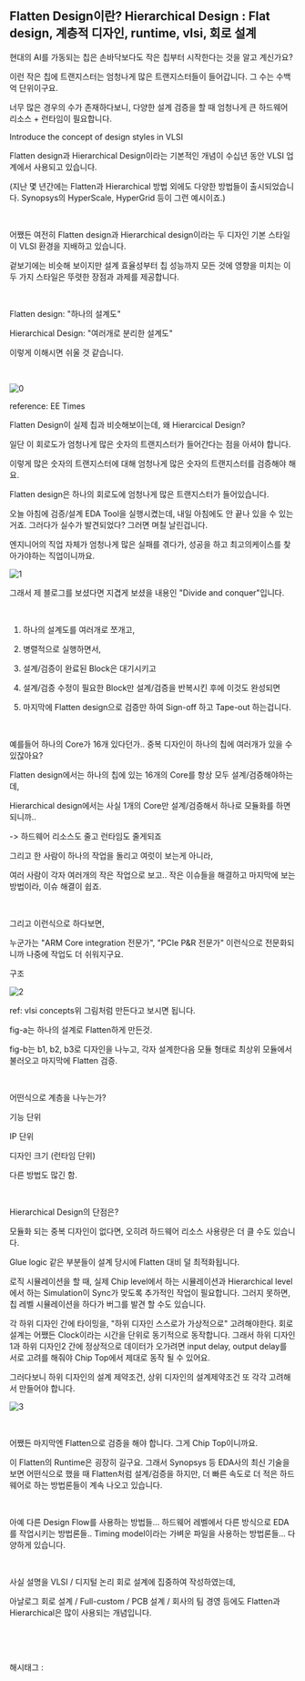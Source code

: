 ## Flatten Design이란? Hierarchical Design : Flat design, 계층적 디자인, runtime, vlsi, 회로 설계

현대의 AI를 가동되는 칩은 손바닥보다도 작은 칩부터 시작한다는 것을 알고 계신가요?

이런 작은 칩에 트랜지스터는 엄청나게 많은 트랜지스터들이 들어갑니다. 그 수는 수백억 단위이구요.

너무 많은 경우의 수가 존재하다보니, 다양한 설계 검증을 할 때 엄청나게 큰 하드웨어 리소스 + 런타임이 필요합니다.

Introduce the concept of design styles in VLSI

Flatten design과 Hierarchical Design이라는 기본적인 개념이 수십년 동안 VLSI 업계에서 사용되고 있습니다.

(지난 몇 년간에는 Flatten과 Hierarchical 방법 외에도 다양한 방법들이 출시되었습니다. Synopsys의 HyperScale, HyperGrid 등이 그런 예시이죠.)

​

어쨌든 여전히 Flatten design과 Hierarchical design이라는 두 디자인 기본 스타일이  VLSI 환경을 지배하고 있습니다.

겉보기에는 비슷해 보이지만 설계 효율성부터 칩 성능까지 모든 것에 영향을 미치는 이 두 가지 스타일은 뚜렷한 장점과 과제를 제공합니다.

​

Flatten design: "하나의 설계도"

Hierarchical Design: "여러개로 분리한 설계도"

이렇게 이해시면 쉬울 것 같습니다.

​

![0](./asset/0.png)

reference: EE Times​

Flatten Design이 실제 칩과 비슷해보이는데, 왜 Hierarcical Design?

일단 이 회로도가 엄청나게 많은 숫자의 트랜지스터가 들어간다는 점을 아셔야 합니다.

이렇게 많은 숫자의 트랜지스터에 대해 엄청나게 많은 숫자의 트랜지스터를 검증해야 해요.

Flatten design은 하나의 회로도에 엄청나게 많은 트랜지스터가 들어있습니다.

오늘 아침에 검증/설계 EDA Tool을 실행시켰는데, 내일 아침에도 안 끝나 있을 수 있는거죠. 그러다가 실수가 발견되었다? 그러면 며칠 날린겁니다.

엔지니어의 직업 자체가 엄청나게 많은 실패를 겪다가, 성공을 하고 최고의케이스를 찾아가야하는 직업이니까요.

![1](./asset/1.png)

그래서 제 블로그를 보셨다면 지겹게 보셨을 내용인 "Divide and conquer"입니다.

​

1) 하나의 설계도를 여러개로 쪼개고,

2) 병렬적으로 실행하면서,

3) 설계/검증이 완료된 Block은 대기시키고

4) 설계/검증 수정이 필요한 Block만 설계/검증을 반복시킨 후에 이것도 완성되면

5) 마지막에 Flatten design으로 검증만 하여 Sign-off 하고 Tape-out 하는겁니다.

​

예를들어 하나의 Core가 16개 있다던가.. 중복 디자인이 하나의 칩에 여러개가 있을 수 있잖아요?

Flatten design에서는 하나의 칩에 있는 16개의 Core를 항상 모두 설계/검증해야하는데,

Hierarchical design에서는 사실 1개의 Core만 설계/검증해서 하나로 모듈화를 하면 되니까..

-> 하드웨어 리소스도 줄고 런타임도 줄게되죠

그리고 한 사람이 하나의 작업을 돌리고 여럿이 보는게 아니라,

여러 사람이 각자 여러개의 작은 작업으로 보고.. 작은 이슈들을 해결하고 마지막에 보는 방법이라, 이슈 해결이 쉽죠.

​

그리고 이런식으로 하다보면,

누군가는 "ARM Core integration 전문가", "PCIe P&R 전문가" 이런식으로 전문화되니까 나중에 작업도 더 쉬워지구요.

구조

![2](./asset/2.png)

ref: vlsi concepts위 그림처럼 만든다고 보시면 됩니다.

fig-a는 하나의 설계로 Flatten하게 만든것.

fig-b는 b1, b2, b3로 디자인을 나누고, 각자 설계한다음 모듈 형태로 최상위 모듈에서 불러오고 마지막에 Flatten 검증.

​

어떤식으로 계층을 나누는가?

기능 단위

IP 단위 

디자인 크기 (런타임 단위)

다른 방법도 많긴 함.

​

Hierarchical Design의 단점은?

모듈화 되는 중복 디자인이 없다면, 오히려 하드웨어 리소스 사용량은 더 클 수도 있습니다.

Glue logic 같은 부분들이 설계 당시에 Flatten 대비 덜 최적화됩니다.

로직 시뮬레이션을 할 때, 실제 Chip level에서 하는 시뮬레이션과 Hierarchical level에서 하는 Simulation이 Sync가 맞도록 추가적인 작업이 필요합니다. 그러지 못하면, 칩 레벨 시뮬레이션을 하다가 버그를 발견 할 수도 있습니다.

각 하위 디자인 간에 타이밍을, "하위 디자인 스스로가 가상적으로" 고려해야한다. 회로 설계는 어쨌든 Clock이라는 시간을 단위로 동기적으로 동작합니다. 그래서 하위 디자인1과 하위 디자인2 간에 정상적으로 데이터가 오가려면 input delay, output delay를 서로 고려를 해줘야 Chip Top에서 제대로 동작 될 수 있어요.

그러다보니 하위 디자인의 설계 제약조건, 상위 디자인의 설계제약조건 또 각각 고려해서 만들어야 합니다.

![3](./asset/3.png)

​

어쨌든 마지막엔 Flatten으로 검증을 해야 합니다. 그게 Chip Top이니까요.

이 Flatten의 Runtime은 굉장히 길구요. 그래서 Synopsys 등 EDA사의 최신 기술을 보면 어떤식으로 했을 때 Flatten처럼 설계/검증을 하지만, 더 빠른 속도로 더 적은 하드웨어로 하는 방법론들이 계속 나오고 있습니다.

​

아예 다른 Design Flow를 사용하는 방법들... 하드웨어 레벨에서 다른 방식으로 EDA를 작업시키는 방법론들.. Timing model이라는 가벼운 파일을 사용하는 방법론들... 다양하게 있습니다.

​

사실 설명을 VLSI / 디지털 논리 회로 설계에 집중하여 작성하였는데,

아날로그 회로 설계 / Full-custom / PCB 설계 / 회사의 팀 경영 등에도 Flatten과 Hierarchical은 많이 사용되는 개념입니다.

​

​

 해시태그 : 